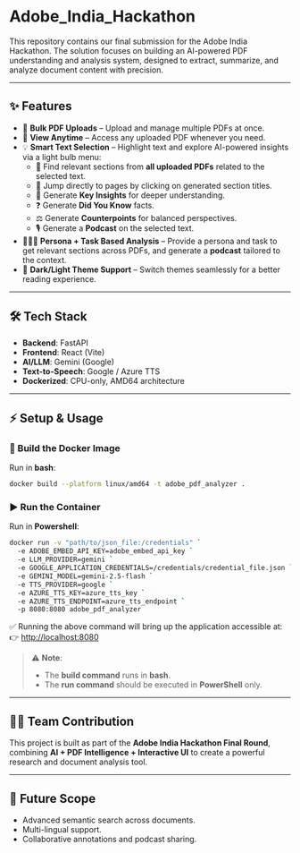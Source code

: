 # Adobe_India_Hackathon
 This repository contains our final submission for the Adobe India Hackathon. The solution focuses on building an AI-powered PDF understanding and analysis system, designed to extract, summarize, and analyze document content with precision.

---

## ✨ Features  

- 📂 **Bulk PDF Uploads** – Upload and manage multiple PDFs at once.  
- 📖 **View Anytime** – Access any uploaded PDF whenever you need.  
- 💡 **Smart Text Selection** – Highlight text and explore AI-powered insights via a light bulb menu:  
  - 🔎 Find relevant sections from **all uploaded PDFs** related to the selected text.  
  - 📑 Jump directly to pages by clicking on generated section titles.  
  - 📌 Generate **Key Insights** for deeper understanding.  
  - ❓ Generate **Did You Know** facts.  
  - ⚖️ Generate **Counterpoints** for balanced perspectives.  
  - 🎙️ Generate a **Podcast** on the selected text.  
- 🧑‍🤝‍🧑 **Persona + Task Based Analysis** – Provide a persona and task to get relevant sections across PDFs, and generate a **podcast** tailored to the context.  
- 🎨 **Dark/Light Theme Support** – Switch themes seamlessly for a better reading experience.  

---

## 🛠️ Tech Stack  

- **Backend**: FastAPI  
- **Frontend**: React (Vite)  
- **AI/LLM**: Gemini (Google)  
- **Text-to-Speech**: Google / Azure TTS  
- **Dockerized**: CPU-only, AMD64 architecture  

---

## ⚡ Setup & Usage  

### 🔨 Build the Docker Image  
Run in **bash**:  
```bash
docker build --platform linux/amd64 -t adobe_pdf_analyzer .
```

### ▶️ Run the Container
Run in **Powershell**:
```bash
docker run -v "path/to/json_file:/credentials" `
  -e ADOBE_EMBED_API_KEY=adobe_embed_api_key `
  -e LLM_PROVIDER=gemini `
  -e GOOGLE_APPLICATION_CREDENTIALS=/credentials/credential_file.json `
  -e GEMINI_MODEL=gemini-2.5-flash `
  -e TTS_PROVIDER=google `
  -e AZURE_TTS_KEY=azure_tts_key `
  -e AZURE_TTS_ENDPOINT=azure_tts_endpoint `
  -p 8080:8080 adobe_pdf_analyzer

```

✅ Running the above command will bring up the application accessible at:  
👉 [http://localhost:8080](http://localhost:8080)  

> ⚠️ **Note**:  
> - The **build command** runs in **bash**.  
> - The **run command** should be executed in **PowerShell** only.  

---

## 🧑‍💻 Team Contribution  

This project is built as part of the **Adobe India Hackathon Final Round**, combining **AI + PDF Intelligence + Interactive UI** to create a powerful research and document analysis tool.  

---

## 📌 Future Scope  

- Advanced semantic search across documents.  
- Multi-lingual support.  
- Collaborative annotations and podcast sharing.  
